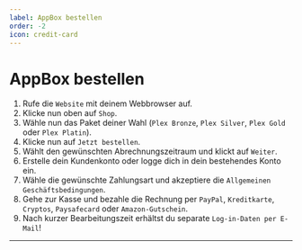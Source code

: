 ```yaml
---
label: AppBox bestellen
order: -2
icon: credit-card
---
```


# AppBox bestellen

1. Rufe die `Website` mit deinem Webbrowser auf.
2. Klicke nun oben auf `Shop`.
3. Wähle nun das Paket deiner Wahl (`Plex Bronze`, `Plex Silver`, `Plex Gold` oder `Plex Platin`).
4. Klicke nun auf `Jetzt bestellen`.
5. Wählt den gewünschten Abrechnungszeitraum und klickt auf `Weiter`.
6. Erstelle dein Kundenkonto oder logge dich in dein bestehendes Konto ein.
7. Wähle die gewünschte Zahlungsart und akzeptiere die `Allgemeinen Geschäftsbedingungen`.
8. Gehe zur Kasse und bezahle die Rechnung per `PayPal`, `Kreditkarte`, `Cryptos`, `Paysafecard` oder `Amazon-Gutschein`.
9. Nach kurzer Bearbeitungszeit erhältst du separate `Log-in-Daten per E-Mail`!

---
